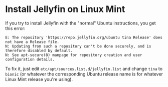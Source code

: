 # Install Jellyfin on Linux Mint

If you try to install Jellyfin with the "normal" Ubuntu instructions, you get this error:

```
E: The repository 'https://repo.jellyfin.org/ubuntu tina Release' does not have a Release file.
N: Updating from such a repository can't be done securely, and is therefore disabled by default.
N: See apt-secure(8) manpage for repository creation and user configuration details.
```

To fix it, just edit `etc/apt/sources.list.d/jellyfin.list` and change `tina` to `bionic` (or whatever the corresponding Ubuntu release name is for whatever Linux Mint release you're using).
